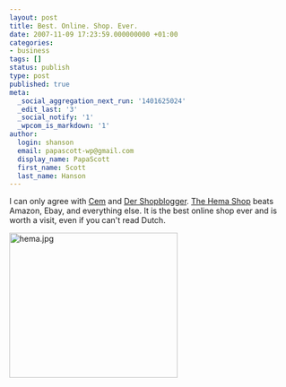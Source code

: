```yaml
---
layout: post
title: Best. Online. Shop. Ever.
date: 2007-11-09 17:23:59.000000000 +01:00
categories:
- business
tags: []
status: publish
type: post
published: true
meta:
  _social_aggregation_next_run: '1401625024'
  _edit_last: '3'
  _social_notify: '1'
  _wpcom_is_markdown: '1'
author:
  login: shanson
  email: papascott-wp@gmail.com
  display_name: PapaScott
  first_name: Scott
  last_name: Hanson
---
```

<p>I can only agree with <a href="http://sprechblase.wordpress.com/2007/11/09/der-beste-online-shop-aller-zeiten/" title="Der beste Online-Shop aller Zeiten">Cem</a> and <a href="http://www.shopblogger.de/blog/archives/5858-Kettenreaktion.html" title="Kettenreaktion">Der Shopblogger</a>. <a href="http://producten.hema.nl/">The Hema Shop</a> beats Amazon, Ebay, and everything else. It is the best online shop ever and is worth a visit, even if you can't read Dutch.</p>
<p><a href="http://producten.hema.nl/"><img src="https://res.cloudinary.com/papascott/image/upload/wordpress/wp-content/uploads/2007/11/hema.jpg" alt="hema.jpg" border="0" width="300" height="259" /></a></p>
